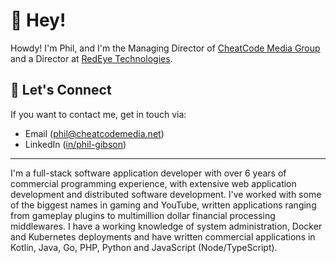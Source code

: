 # 👋 Hey!
Howdy! I'm Phil, and I'm the Managing Director of [CheatCode Media Group](https://github.com/cheatcodemedia) and a Director at [RedEye Technologies](https://github.com/redeyetechnology).

## 🥽 Let's Connect
If you want to contact me, get in touch via:
* Email ([phil@cheatcodemedia.net](mailto:phil@cheatcodemedia.net))
* LinkedIn ([in/phil-gibson](https://www.linkedin.com/in/phil-gibson/))

---

I'm a full-stack software application developer with over 6 years of commercial programming experience, with extensive web application development and distributed software development. I've worked with some of the biggest names in gaming and YouTube, written applications ranging from gameplay plugins to multimillion dollar financial processing middlewares. I have a working knowledge of system administration, Docker and Kubernetes deployments and have written commercial applications in Kotlin, Java, Go, PHP, Python and JavaScript (Node/TypeScript).
